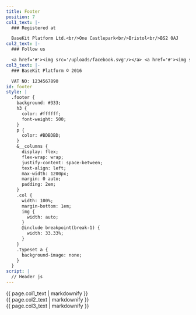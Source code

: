 ```yaml
---
title: Footer
position: 7
col1_text: |-
  ### Registered at

  BaseKit Platform Ltd.<br/>One Castlepark<br/>Bristol<br/>BS2 0AJ
col2_text: |-
  ### Follow us

  <a href='#'><img src='/uploads/facebook.svg'/></a> <a href='#'><img src='/uploads/twitter.svg'/></a> <a href='#'><img src='/uploads/linkedin.svg'/></a> <a href='#'><img src='/uploads/googleplus.svg'/></a> <a href='#'><img src='/uploads/instagram.svg'/></a>
col3_text: |-
  ### BaseKit Platform © 2016

  VAT NO: 1234567890
id: footer
style: |
  .footer {
    background: #333;
    h3 {
      color: #ffffff;
      font-weight: 500;
    }
    p {
      color: #BDBDBD;
    }
    &__columns {
      display: flex;
      flex-wrap: wrap;
      justify-content: space-between;
      text-align: left;
      max-width: 1200px;
      margin: 0 auto;
      padding: 2em;
    }
    .col {
      width: 100%;
      margin-bottom: 1em;
      img {
        width: auto;
      }
      @include breakpoint(break-1) {
        width: 33.33%;
      }
    }
    .typeset a {
      background-image: none;
    }
  }
script: |
  // Header js
---
```


<footer class="footer">
<div class="footer__columns">
<div class="footer__col1 col typeset">
{{ page.col1_text | markdownify }}
</div>
<div class="footer__col2 col typeset">
{{ page.col2_text | markdownify }}
</div>
<div class="footer__col3 col typeset">
{{ page.col3_text | markdownify }}
</div>
</div>
</footer>
